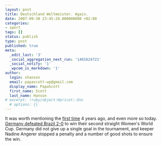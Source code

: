 ```yaml
---
layout: post
title: Deutschland Weltmeister. Again.
date: 2007-09-30 23:45:29.000000000 +02:00
categories:
- sport
tags: []
status: publish
type: post
published: true
meta:
  _edit_last: '3'
  _social_aggregation_next_run: '1401624721'
  _social_notify: '1'
  _wpcom_is_markdown: '1'
author:
  login: shanson
  email: papascott-wp@gmail.com
  display_name: PapaScott
  first_name: Scott
  last_name: Hanson
# excerpt: !ruby/object:Hpricot::Doc
  # options: {}
---
```

<p>It was worth mentioning the <a href="http://www.papascott.de/archives/2003/10/13/deutschland-weltmeister/">first time</a> 4 years ago, and even more so today. <a href="http://sports.yahoo.com/sow/news;_ylt=Ah.TALJzgoNRNYrgW0dPpn4mw7YF?slug=ap-wwcup-germany-brazil&amp;prov=ap&amp;type=lgns">Germany defeated Brazil 2-0</a> to win their second straight Women's World Cup. Germany did not give up a single goal in the tournament, and keeper Nadine Angerer stopped a penalty and a number of good shots to ensure the win.</p>
